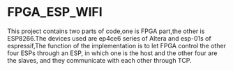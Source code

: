 # FPGA_ESP_WIFI
This project contains two parts of code,one is FPGA part,the other is ESP8266.The devices used are ep4ce6 series of Altera and esp-01s of espressif,The function of the implementation is to let FPGA control the other four ESPs through an ESP, in which one is the host and the other four are the slaves, and they communicate with each other through TCP.
